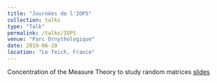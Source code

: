 ```yaml
---
title: "Journées de l'IOPS"
collection: talks
type: "Talk"
permalink: /talks/IOPS
venue: "Parc Ornythologique"
date: 2019-06-20
location: "Le Teich, France"
---
```


Concentration of the Measure Theory to study random matrices [slides](https://cosmital.github.io/files/pre_IOPS.pdf) 
